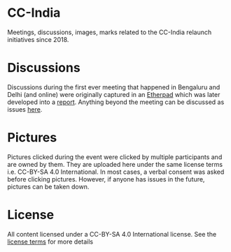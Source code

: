 # CC-India
Meetings, discussions, images, marks related to the CC-India relaunch initiatives since 2018.

# Discussions
Discussions during the first ever meeting that happened in Bengaluru and Delhi (and online) were originally captured in an [Etherpad](https://etherpad.wikimedia.org/p/ccindia1) which was later developed into a [report](https://github.com/ofdn/CC-India/blob/master/meeting%201/Meeting%20report.md). Anything beyond the meeting can be discussed as issues [here](https://github.com/ofdn/CC-India/issues).

# Pictures
Pictures clicked during the event were clicked by multiple participants and are owned by them. They are uploaded here under the same license terms i.e. CC-BY-SA 4.0 International. In most cases, a verbal consent was asked before clicking pictures. However, if anyone has issues in the future, pictures can be taken down.

# License
All content licensed under a CC-BY-SA 4.0 International license. See the [license terms](https://github.com/ofdn/CC-India/blob/master/LICENSE.md) for more details
